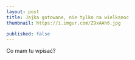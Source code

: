 ```yaml
---
layout: post
title: Jajka gotowane, nie tylko na wielkanoc
thumbnail: https://i.imgur.com/Z9xAAh6.jpg

published: false
---
```


Co mam tu wpisać?
